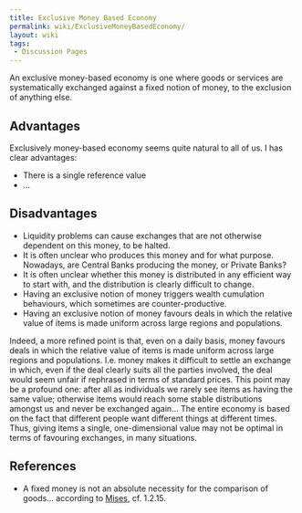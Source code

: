 ```yaml
---
title: Exclusive Money Based Economy
permalink: wiki/ExclusiveMoneyBasedEconomy/
layout: wiki
tags:
 - Discussion Pages
---
```


An exclusive money-based economy is one where goods or services are
systematically exchanged against a fixed notion of money, to the
exclusion of anything else.

Advantages
----------

Exclusively money-based economy seems quite natural to all of us. I has
clear advantages:

-   There is a single reference value
-   ...

Disadvantages
-------------

-   Liquidity problems can cause exchanges that are not otherwise
    dependent on this money, to be halted.
-   It is often unclear who produces this money and for what purpose.
    Nowadays, are Central Banks producing the money, or Private Banks?
-   It is often unclear whether this money is distributed in any
    efficient way to start with, and the distribution is clearly
    difficult to change.
-   Having an exclusive notion of money triggers wealth cumulation
    behaviours, which sometimes are counter-productive.
-   Having an exclusive notion of money favours deals in which the
    relative value of items is made uniform across large regions
    and populations.

Indeed, a more refined point is that, even on a daily basis, money
favours deals in which the relative value of items is made uniform
across large regions and populations. I.e. money makes it difficult to
settle an exchange in which, even if the deal clearly suits all the
parties involved, the deal would seem unfair if rephrased in terms of
standard prices. This point may be a profound one: after all as
individuals we rarely see items as having the same value; otherwise
items would reach some stable distributions amongst us and never be
exchanged again... The entire economy is based on the fact that
different people want different things at different times. Thus, giving
items a single, one-dimensional value may not be optimal in terms of
favouring exchanges, in many situations.

References
----------

-   A fixed money is not an absolute necessity for the comparison
    of goods... according to
    [Mises](http://www.econlib.org/library/Mises/msT1.html#Part%20I,Ch.2), cf.
    1.2.15.

